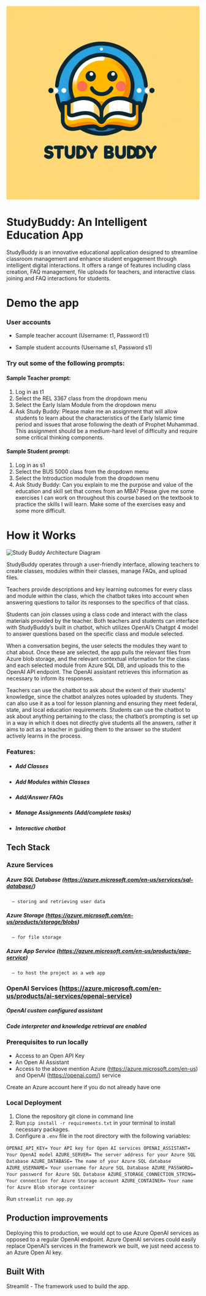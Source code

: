 ![Study Buddy Logo](StudyBuddyLogo.png)
# StudyBuddy: An Intelligent Education App

StudyBuddy is an innovative educational application designed to streamline classroom management and enhance student engagement through intelligent digital interactions. It offers a range of features including class creation, FAQ management, file uploads for teachers, and interactive class joining and FAQ interactions for students.

# Demo the app
### User accounts
- Sample teacher account (Username: t1, Password t1)

- Sample student accounts (Username s1, Password s1)

### Try out some of the following prompts:
#### Sample Teacher prompt:
1. Log in as t1  
2. Select the REL 3367 class from the dropdown menu  
3. Select the Early Islam Module from the dropdown menu  
4. Ask Study Buddy: Please make me an assignment that will allow students to learn about the characteristics of the Early Islamic time period and issues that arose following the death of Prophet Muhammad. This assignment should be a medium-hard level of difficulty and require some critical thinking components.

#### Sample Student prompt:
1. Log in as s1  
2. Select the BUS 5000 class from the dropdown menu  
3. Select the Introduction module from the dropdown menu  
4. Ask Study Buddy: Can you explain to me the purpose and value of the education and skill set that comes from an MBA? Please give me some exercises I can work on throughout this course based on the textbook to practice the skills I will learn. Make some of the exercises easy and some more difficult.  

# How it Works
![Study Buddy Architecture Diagram](CopyofPDFs.png)

StudyBuddy operates through a user-friendly interface, allowing teachers to create classes, modules within their classes, manage FAQs, and upload files.

Teachers provide descriptions and key learning outcomes for every class and module within the class, which the chatbot takes into account when answering questions to tailor its responses to the specifics of that class.

Students can join classes using a class code and interact with the class materials provided by the teacher. Both teachers and students can interface with StudyBuddy’s built in chatbot, which utilizes OpenAI’s Chatgpt 4 model to answer questions based on the specific class and module selected.

When a conversation begins, the user selects the modules they want to chat about. Once these are selected, the app pulls the relevant files from Azure blob storage, and the relevant contextual information for the class and each selected module from Azure SQL DB, and uploads this to the OpenAI API endpoint. The OpenAI assistant retrieves this information as necessary to inform its responses.

Teachers can use the chatbot to ask about the extent of their students’ knowledge, since the chatbot analyzes notes uploaded by students. They can also use it as a tool for lesson planning and ensuring they meet federal, state, and local education requirements. Students can use the chatbot to ask about anything pertaining to the class; the chatbot’s prompting is set up in a way in which it does not directly give students all the answers, rather it aims to act as a teacher in guiding them to the answer so the student actively learns in the process.

### Features:
 * ##### Add Classes
 * ##### Add Modules within Classes
 * ##### Add/Answer FAQs
 * ##### Manage Assignments (Add/complete tasks)
 * ##### Interactive chatbot 


## Tech Stack
### Azure Services
##### Azure SQL Database (https://azure.microsoft.com/en-us/services/sql-database/)
      – storing and retrieving user data
##### Azure Storage (https://azure.microsoft.com/en-us/products/storage/blobs)
      – for file storage
##### Azure App Service (https://azure.microsoft.com/en-us/products/app-service)
      – to host the project as a web app
### OpenAI Services (https://azure.microsoft.com/en-us/products/ai-services/openai-service)
##### OpenAI custom configured assistant
##### Code interpreter and knowledge retrieval are enabled

### Prerequisites to run locally
* Access to an Open API Key  
* An Open AI Assistant  
* Access to the above mention Azure (https://azure.microsoft.com/en-us) and OpenAI (https://openai.com/) service

  
Create an Azure account here if you do not already have one

### Local Deployment
1. Clone the repository git clone in command line
2. Run `pip install -r requirements.txt` in your terminal to install necessary packages.
3. Configure a `.env` file in the root directory with the following variables:

`OPENAI_API_KEY= Your API key for Open AI services
 OPENAI_ASSISTANT= Your OpenAI model
 AZURE_SERVER= The server address for your Azure SQL Database
 AZURE_DATABASE= The name of your Azure SQL database
 AZURE_USERNAME= Your username for Azure SQL Database
 AZURE_PASSWORD= Your password for Azure SQL Database
 AZURE_STORAGE_CONNECTION_STRING= Your connection for Azure Storage account
 AZURE_CONTAINER= Your name for Azure Blob storage container`
 
Run `streamlit run app.py`

## Production improvements

Deploying this to production, we would opt to use Azure OpenAI services as opposed to a regular OpenAI endpoint. Azure OpenAI services could easily replace OpenAI’s services in the framework we built, we just need access to an Azure Open AI key.

## Built With
Streamlit - The framework used to build the app.
